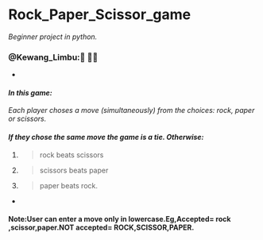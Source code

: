 # Rock_Paper_Scissor_game
 *Beginner  project  in python.*
### @Kewang_Limbu::wave: 👨‍💻
*
#### *In this game:*
*Each player choses a move (simultaneously) from the choices:*
*rock, paper or scissors.*
#### *If they chose the same move the game is a tie. Otherwise:*


1. >rock beats scissors
2. >scissors beats paper
3. >paper beats rock.
 
 *
#### Note:User can enter a move only in lowercase.Eg,Accepted= rock ,scissor,paper.NOT accepted= ROCK,SCISSOR,PAPER. 
